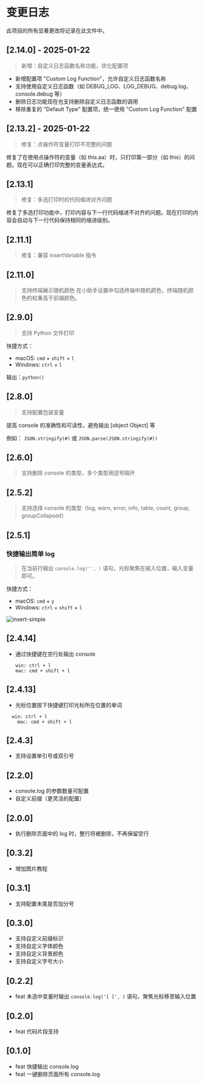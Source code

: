 # 变更日志

此项目的所有显著更改将记录在此文件中。

## [2.14.0] - 2025-01-22

> 新增：自定义日志函数名称功能，优化配置项

- 新增配置项 "Custom Log Function"，允许自定义日志函数名称
- 支持使用自定义日志函数（如 DEBUG_LOG、LOG_DEBUG、debug.log、console.debug 等）
- 删除日志功能现在也支持删除自定义日志函数的调用
- 移除重复的 "Default Type" 配置项，统一使用 "Custom Log Function" 配置

## [2.13.2] - 2025-01-22

> 修复：点操作符变量打印不完整的问题

修复了在使用点操作符的变量（如 this.aa）时，只打印第一部分（如 this）的问题。现在可以正确打印完整的变量表达式。

## [2.13.1]

> 修复：多选打印时的代码缩进对齐问题

修复了多选打印功能中，打印内容与下一行代码缩进不对齐的问题。现在打印的内容会自动与下一行代码保持相同的缩进级别。

## [2.11.1]

> 修复：兼容 insertVariable 指令

## [2.11.0]

> 支持终端展示随机颜色
> 在小助手设置中勾选终端中随机颜色，终端随机颜色的权重高于前缀颜色。

## [2.9.0]

> 支持 Python 文件打印

快捷方式：

- macOS: `cmd` + `shift` + `l`
- Windows: `ctrl` + `l`

输出：`python()`

## [2.8.0]

> 支持配置包装变量

提高 console 的准确性和可读性，避免输出 [object Object] 等

例如： `JSON.stringify(#)` 或 `JSON.parse(JSON.stringify(#))`

## [2.6.0]

> 支持删除 console 的类型，多个类型用逗号隔开

## [2.5.2]

> 支持选择 console 的类型（log, warn, error, info, table, count, group, groupCollapsed）

## [2.5.1]

### 快捷输出简单 log

> 在当前行输出 `console.log('', )` 语句，光标聚焦在输入位置，输入变量即可。

快捷方式：

- macOS: `cmd` + `y`
- Windows: `ctrl` + `shift` + `l`

![insert-simple](https://at529.gitee.io/public-static/static/image/20220217-insert-simple.gif)

## [2.4.14]

- 通过快捷键在空行处输出 console

  ```
  win: ctrl + l
  mac: cmd + shift + l
  ```

## [2.4.13]

- 光标位置按下快捷键打印光标所在位置的单词

```
  win: ctrl + l
	mac: cmd + shift + l
```

## [2.4.3]

- 支持设置单引号或双引号

## [2.2.0]

- console.log 的参数数量可配置
- 自定义前缀（更灵活的配置）

## [2.0.0]

- 执行删除页面中的 log 时，整行将被删除，不再保留空行

## [0.3.2]

- 增加图片教程

## [0.3.1]

- 支持配置末尾是否加分号

## [0.3.0]

- 支持自定义前缀标识
- 支持自定义字体颜色
- 支持自定义背景颜色
- 支持自定义字号大小

## [0.2.2]

- feat 未选中变量时输出 `console.log('[ ]', )` 语句，聚焦光标移至输入位置

## [0.2.0]

- feat 代码片段支持

## [0.1.0]

- feat 快捷输出 console.log
- feat 一键删除页面所有 console.log
